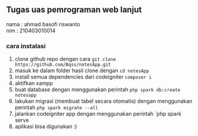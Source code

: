 ## Tugas uas pemrograman web lanjut

nama : ahmad basofi riswanto <br/>
nim  : 210403010014 

### cara instalasi 

1. clone github repo dengan cara `git clone https://github.com/Bqss/notesApp.git` 
2. masuk ke dalam folder hasil clone dengan `cd notesApp` 
3. install semua dependencies dari codeigniter `composer i` 
4. aktifkan xampp </br>
5. buat database dengan menggunakan perintah `php spark db:create notesapp` 
6. lakukan migrasi (membuat tabel secara otomatis) dengan menggunakan perintah `php spark migrate --all` 
7. jalankan codeigniter app dengan menggunakan perintah `php spark serve
8. aplikasi bisa digunakan :)




